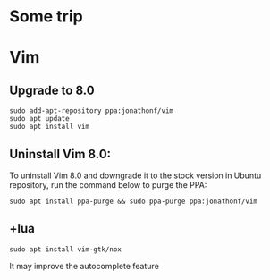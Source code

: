 # Some trip

# Vim
## Upgrade to 8.0
```
sudo add-apt-repository ppa:jonathonf/vim
sudo apt update
sudo apt install vim
```


## Uninstall Vim 8.0:
To uninstall Vim 8.0 and downgrade it to the stock version in Ubuntu repository, run the command below to purge the PPA:

```
sudo apt install ppa-purge && sudo ppa-purge ppa:jonathonf/vim
```

## +lua

```
sudo apt install vim-gtk/nox
```
It may improve the autocomplete feature

